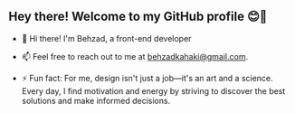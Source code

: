 
## Hey there! Welcome to my GitHub profile 😊👋



- 🔭 Hi there! I'm Behzad, a front-end developer

- 📫 Feel free to reach out to me at behzadkahaki@gmail.com.
- ⚡ Fun fact: For me, design isn't just a job—it's an art and a science. Every day, I find motivation and energy by striving to discover the best solutions and make informed decisions.
